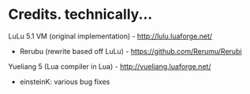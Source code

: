 # Credits. technically...

LuLu 5.1 VM (original implementation) - http://lulu.luaforge.net/
* Rerubu (rewrite based off LuLu) - https://github.com/Rerumu/Rerubi

Yueliang 5 (Lua compiler in Lua) - http://yueliang.luaforge.net/
* einsteinK: various bug fixes
